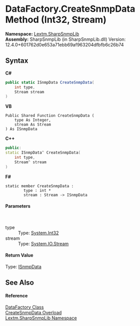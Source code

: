 # DataFactory.CreateSnmpData Method (Int32, Stream)
 

**Namespace:**&nbsp;<a href="N_Lextm_SharpSnmpLib">Lextm.SharpSnmpLib</a><br />**Assembly:**&nbsp;SharpSnmpLib (in SharpSnmpLib.dll) Version: 12.4.0+601762d0e653a71ebb69af963204dfbfb6c26b74

## Syntax

**C#**<br />
``` C#
public static ISnmpData CreateSnmpData(
	int type,
	Stream stream
)
```

**VB**<br />
``` VB
Public Shared Function CreateSnmpData ( 
	type As Integer,
	stream As Stream
) As ISnmpData
```

**C++**<br />
``` C++
public:
static ISnmpData^ CreateSnmpData(
	int type, 
	Stream^ stream
)
```

**F#**<br />
``` F#
static member CreateSnmpData : 
        type : int * 
        stream : Stream -> ISnmpData 

```


#### Parameters
&nbsp;<dl><dt>type</dt><dd>Type: <a href="https://docs.microsoft.com/dotnet/api/system.int32" target="_blank" rel="noopener noreferrer">System.Int32</a><br /></dd><dt>stream</dt><dd>Type: <a href="https://docs.microsoft.com/dotnet/api/system.io.stream" target="_blank" rel="noopener noreferrer">System.IO.Stream</a><br /></dd></dl>

#### Return Value
Type: <a href="T_Lextm_SharpSnmpLib_ISnmpData">ISnmpData</a>

## See Also


#### Reference
<a href="T_Lextm_SharpSnmpLib_DataFactory">DataFactory Class</a><br /><a href="Overload_Lextm_SharpSnmpLib_DataFactory_CreateSnmpData">CreateSnmpData Overload</a><br /><a href="N_Lextm_SharpSnmpLib">Lextm.SharpSnmpLib Namespace</a><br />